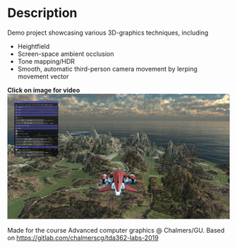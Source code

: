 # Description
Demo project showcasing various 3D-graphics techniques, including
* Heightfield
* Screen-space ambient occlusion
* Tone mapping/HDR
* Smooth, automatic third-person camera movement by lerping movement vector

<b>Click on image for video</b>
[![Screen](/screenshots/screenshot.png)](https://youtu.be/RA6DiAuuyCU)

Made for the course Advanced computer graphics @ Chalmers/GU. Based on https://gitlab.com/chalmerscg/tda362-labs-2019

